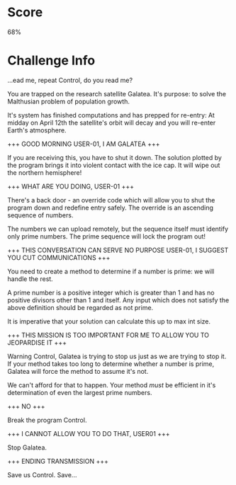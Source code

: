 # Score
68%

# Challenge Info
...ead me, repeat Control, do you read me?

You are trapped on the research satellite Galatea. It's purpose: to solve the Malthusian problem of population growth.

It's system has finished computations and has prepped for re-entry: At midday on April 12th the satellite's orbit will decay and you will re-enter Earth's atmosphere.

+++ GOOD MORNING USER-01, I AM GALATEA +++

If you are receiving this, you have to shut it down. The solution plotted by the program brings it into violent contact with the ice cap. It will wipe out the northern hemisphere!

+++ WHAT ARE YOU DOING, USER-01 +++

There's a back door - an override code which will allow you to shut the program down and redefine entry safely. The override is an ascending sequence of numbers.

The numbers we can upload remotely, but the sequence itself must identify only prime numbers. The prime sequence will lock the program out!

+++ THIS CONVERSATION CAN SERVE NO PURPOSE USER-01, I SUGGEST YOU CUT COMMUNICATIONS +++

You need to create a method to determine if a number is prime: we will handle the rest.

A prime number is a positive integer which is greater than 1 and has no positive divisors other than 1 and itself. Any input which does not satisfy the above definition should be regarded as not prime.

It is imperative that your solution can calculate this up to max int size.

+++ THIS MISSION IS TOO IMPORTANT FOR ME TO ALLOW YOU TO JEOPARDISE IT +++

Warning Control, Galatea is trying to stop us just as we are trying to stop it. If your method takes too long to determine whether a number is prime, Galatea will force the method to assume it's not.

We can't afford for that to happen. Your method *must* be efficient in it's determination of even the largest prime numbers.

+++ NO +++

Break the program Control.

+++ I CANNOT ALLOW YOU TO DO THAT, USER01 +++

Stop Galatea.

+++ ENDING TRANSMISSION +++

Save us Control. Save...
